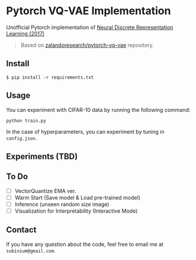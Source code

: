 # Pytorch VQ-VAE Implementation

Unofficial Pytorch implementation of [Neural Discrete Representation Learning (2017)](https://arxiv.org/abs/1711.00937)

> Based on [zalandoresearch/pytorch-vq-vae](https://github.com/zalandoresearch/pytorch-vq-vae) repository.

## Install 

``` shell
$ pip install -r requirements.txt
```

## Usage 

You can experiment with CIFAR-10 data by running the following command:

``` shell
python train.py
```

In the case of hyperparameters, you can experiment by tuning in `config.json`.

## Experiments (TBD)

## To Do

- [ ] VectorQuantize EMA ver.
- [ ] Warm Start (Save model & Load pre-trained model)
- [ ] Inference (unseen random size image)
- [ ] Visualization for Interpretability (Interactive Mode)

## Contact

If you have any question about the code, feel free to email me at `subinium@gmail.com`.